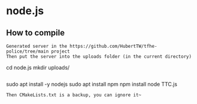 # node.js
## How to compile
```
Generated server in the https://github.com/HubertTW/tfhe-police/tree/main project
Then put the server into the uploads folder (in the current directory)
```
cd node.js
mkdir uploads/
```
```
sudo apt install -y nodejs
sudo apt install npm
npm install
node TTC.js
```
Then CMakeLists.txt is a backup, you can ignore it~
```

